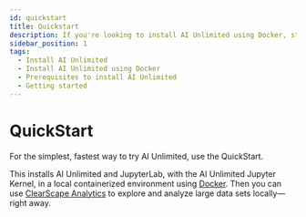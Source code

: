 ```yaml
---
id: quickstart
title: Quickstart
description: If you're looking to install AI Unlimited using Docker, start here.
sidebar_position: 1
tags:
  - Install AI Unlimited
  - Install AI Unlimited using Docker
  - Prerequisites to install AI Unlimited
  - Getting started
---
```


# QuickStart

 For the simplest, fastest way to try AI Unlimited, use the QuickStart. 
 
 This installs AI Unlimited and JupyterLab, with the AI Unlimited Jupyter Kernel, in a local containerized environment using [Docker](https://www.docker.com/). Then you can use [ClearScape Analytics](https://www.teradata.com/platform/clearscape-analytics?) to explore and analyze large data sets locally&mdash;right away.